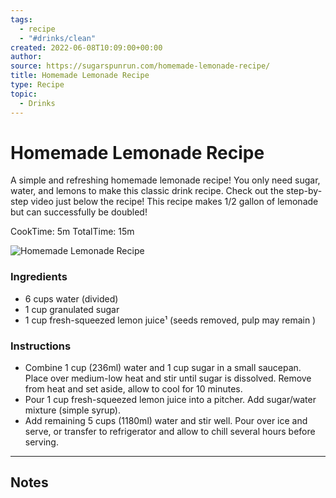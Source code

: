 ```yaml
---
tags:
  - recipe
  - "#drinks/clean"
created: 2022-06-08T10:09:00+00:00
author: 
source: https://sugarspunrun.com/homemade-lemonade-recipe/
title: Homemade Lemonade Recipe
type: Recipe
topic:
  - Drinks
---
```


# Homemade Lemonade Recipe

A simple and refreshing homemade lemonade recipe! You only need sugar, water, and lemons to make this classic drink recipe. Check out the step-by-step video just below the recipe! This recipe makes 1/2 gallon of lemonade but can successfully be doubled! 

CookTime: 5m 
TotalTime: 15m 

![Homemade Lemonade Recipe](https://sugarspunrun.com/wp-content/uploads/2019/05/How-to-make-homemade-lemonade-recipe-1-of-1.jpg)

### Ingredients

- 6 cups water (divided)
- 1 cup granulated sugar
- 1 cup fresh-squeezed lemon juice¹ (seeds removed, pulp may remain )

### Instructions

- Combine 1 cup (236ml) water and 1 cup sugar in a small saucepan. Place over medium-low heat and stir until sugar is dissolved. Remove from heat and set aside, allow to cool for 10 minutes.
- Pour 1 cup fresh-squeezed lemon juice into a pitcher. Add sugar/water mixture (simple syrup).
- Add remaining 5 cups (1180ml) water and stir well. Pour over ice and serve, or transfer to refrigerator and allow to chill several hours before serving.

-----

## Notes
